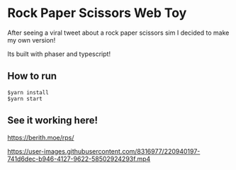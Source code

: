 # Rock Paper Scissors Web Toy
After seeing a viral tweet about a rock paper scissors sim I decided to make my own version!

Its built with phaser and typescript!

## How to run
`$yarn install`  
`$yarn start`

## See it working here!
https://berith.moe/rps/  

https://user-images.githubusercontent.com/8316977/220940197-741d6dec-b946-4127-9622-58502924293f.mp4

